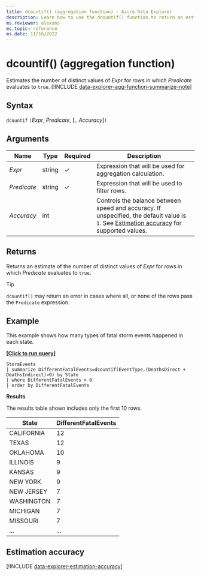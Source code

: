 ```yaml
---
title: dcountif() (aggregation function) - Azure Data Explorer
description: Learn how to use the dcountif() function to return an estimate of the number of distinct values of an expression for rows where the predicate evaluates to true.
ms.reviewer: alexans
ms.topic: reference
ms.date: 11/16/2022
---
```

# dcountif() (aggregation function)

Estimates the number of distinct values of *Expr* for rows in which *Predicate* evaluates to `true`.
[!INCLUDE [data-explorer-agg-function-summarize-note](../../includes/data-explorer-agg-function-summarize-note.md)]

## Syntax

`dcountif` `(`*Expr*, *Predicate*, [`,` *Accuracy*]`)`

## Arguments

| Name | Type | Required | Description |
|--|--|--|--|
| *Expr* | string | &check; | Expression that will be used for aggregation calculation. |
| *Predicate* | string | &check; | Expression that will be used to filter rows. |
| *Accuracy* | int |  | Controls the balance between speed and accuracy. If unspecified, the default value is `1`. See [Estimation accuracy](#estimation-accuracy) for supported values. |

## Returns

Returns an estimate of the number of distinct values of *Expr* for rows in which *Predicate* evaluates to `true`.

> [!TIP]
> `dcountif()` may return an error in cases where all, or none of the rows pass the `Predicate` expression.

## Example

This example shows how many types of fatal storm events happened in each state.

**\[**[**Click to run query**](https://dataexplorer.azure.com/clusters/help/databases/Samples?query=H4sIAAAAAAAAA22MMQ6DMBAE+7ziShAUfAAqEyk1+cCBz8ISttH5AIHy+BhoKXc0O50Edu1KXuLrB3FxDtkeBMoaQ5zwGwWnW6j1EBYv1mTX/u4zlZkilDEqyzQIFHDPj9cXyJsqh36HTlAo9bcxNR/b0ECVhMCa+Hw8OX+LHx0UrAAAAA==)**\]**

```kusto
StormEvents
| summarize DifferentFatalEvents=dcountif(EventType,(DeathsDirect + DeathsIndirect)>0) by State
| where DifferentFatalEvents > 0
| order by DifferentFatalEvents 
```

**Results**

The results table shown includes only the first 10 rows.

| State          | DifferentFatalEvents |
| -------------- | -------------------- |
| CALIFORNIA     | 12                   |
| TEXAS          | 12                   |
| OKLAHOMA       | 10                   |
| ILLINOIS       | 9                    |
| KANSAS         | 9                    |
| NEW YORK       | 9                    |
| NEW JERSEY     | 7                    |
| WASHINGTON     | 7                    |
| MICHIGAN       | 7                    |
| MISSOURI       | 7                    |
| ... | ... |

## Estimation accuracy

[!INCLUDE [data-explorer-estimation-accuracy](../../includes/data-explorer-estimation-accuracy.md)]
